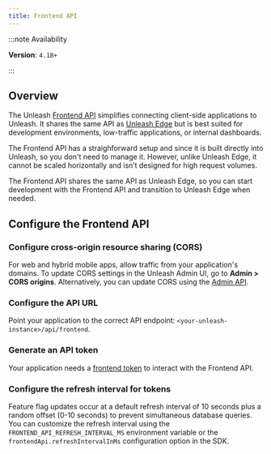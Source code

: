 ```yaml
---
title: Frontend API
---
```


:::note Availability

**Version**: `4.18+`

:::

## Overview

The Unleash [Frontend API](/reference/api/unleash/frontend-api) simplifies connecting client-side applications to Unleash. It shares the same API as [Unleash Edge](https://docs.getunleash.io/reference/unleash-edge) but is best suited for development environments, low-traffic applications, or internal dashboards. 

The Frontend API has a straighforward setup and since it is built directly into Unleash, so you don't need to manage it. However, unlike Unleash Edge, it cannot be scaled horizontally and isn’t designed for high request volumes.

The Frontend API shares the same API as Unleash Edge, so you can start development with the Frontend API and transition to Unleash Edge when needed.

## Configure the Frontend API

### Configure cross-origin resource sharing (CORS)

For web and hybrid mobile apps, allow traffic from your application's domains. To update CORS settings in the Unleash Admin UI, go to **Admin > CORS origins**. Alternatively, you can update CORS using the [Admin API](/reference/api/unleash/set-cors).

### Configure the API URL

Point your application to the correct API endpoint: `<your-unleash-instance>/api/frontend`.

### Generate an API token

Your application needs a [frontend token](../reference/api-tokens-and-client-keys.mdx#frontend-tokens) to interact with the Frontend API.

### Configure the refresh interval for tokens

Feature flag updates occur at a default refresh interval of 10 seconds plus a random offset (0-10 seconds) to prevent simultaneous database queries. You can customize the refresh interval using the `FRONTEND_API_REFRESH_INTERVAL_MS` environment variable or the `frontendApi.refreshIntervalInMs` configuration option in the SDK.
